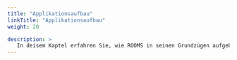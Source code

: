 ```yaml
---
title: "Applikationsaufbau"
linkTitle: "Applikationsaufbau"
weight: 20

description: >
   In deisem Kaptel erfahren Sie, wie ROOMS in seinen Grundzügen aufgebaut ist. Zunächst erfahren Sie etwas über den Fensteraufbau. Im Anschluss werden die grundlegend Funktionen, denen Sie immer wieder begegnen werden erläutert.
---
```

